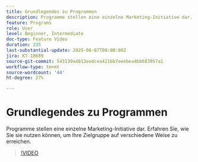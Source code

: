 ```yaml
---
title: Grundlegendes zu Programmen
description: Programme stellen eine einzelne Marketing-Initiative dar. Erfahren Sie, wie Sie sie nutzen können, um Ihre Zielgruppe auf verschiedene Weise zu erreichen.
feature: Programs
role: User
level: Beginner, Intermediate
doc-type: Feature Video
duration: 235
last-substantial-update: 2025-08-07T00:00:00Z
jira: KT-18689
source-git-commit: 543139a4013eedcea421bb7eeebea4bb683957a1
workflow-type: tm+mt
source-wordcount: '44'
ht-degree: 27%

---
```



# Grundlegendes zu Programmen

Programme stellen eine einzelne Marketing-Initiative dar. Erfahren Sie, wie Sie sie nutzen können, um Ihre Zielgruppe auf verschiedene Weise zu erreichen.

>[!VIDEO](https://video.tv.adobe.com/v/3470486/?learn=on&enablevpops)
